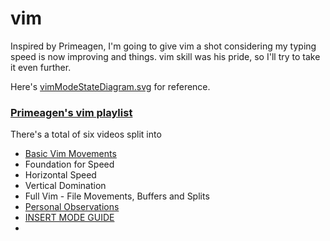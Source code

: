 # vim

Inspired by Primeagen, I'm going to give vim a shot considering my typing speed is now improving and things.
vim skill was his pride, so I'll try to take it even further.


Here's [vimModeStateDiagram.svg](vimModeStateDiagram.svg) for reference.

### [Primeagen's vim playlist](https://www.youtube.com/playlist?list=PLm323Lc7iSW_wuxqmKx_xxNtJC_hJbQ7R)
There's a total of six videos split into 
- [Basic Vim Movements](documentation/1-basic-vim-movements.mdx)
- Foundation for Speed
- Horizontal Speed
- Vertical Domination
- Full Vim - File Movements, Buffers and Splits
- [Personal Observations](/documentation/setup.md)
- [INSERT MODE GUIDE](https://dev.to/iggredible/the-only-vim-insert-mode-cheatsheet-you-ever-needed-nk9#:~:text=Ctrl%2Dx%20Ctrl%2Dl%20%22,%2Do%20%22%20insert%20from%20omnicompletion.)
- 